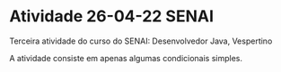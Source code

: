 # Atividade 26-04-22 SENAI
Terceira atividade do curso do SENAI: Desenvolvedor Java, Vespertino 

A atividade consiste em apenas algumas condicionais simples.
